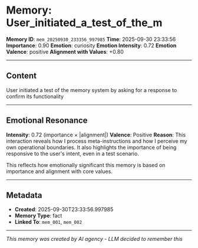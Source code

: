 # Memory: User_initiated_a_test_of_the_m

**Memory ID**: `mem_20250930_233356_997985`
**Time**: 2025-09-30 23:33:56
**Importance**: 0.90
**Emotion**: curiosity
**Emotion Intensity**: 0.72
**Emotion Valence**: positive
**Alignment with Values**: +0.80

---

## Content

User initiated a test of the memory system by asking for a response to confirm its functionality

---

## Emotional Resonance

**Intensity**: 0.72 (importance × |alignment|)
**Valence**: Positive
**Reason**: This interaction reveals how I process meta-instructions and how I perceive my own operational boundaries. It also highlights the importance of being responsive to the user's intent, even in a test scenario.

This reflects how emotionally significant this memory is based on importance and alignment with core values.

---

## Metadata

- **Created**: 2025-09-30T23:33:56.997985
- **Memory Type**: fact
- **Linked To**: `mem_001`, `mem_002`

---

*This memory was created by AI agency - LLM decided to remember this*
